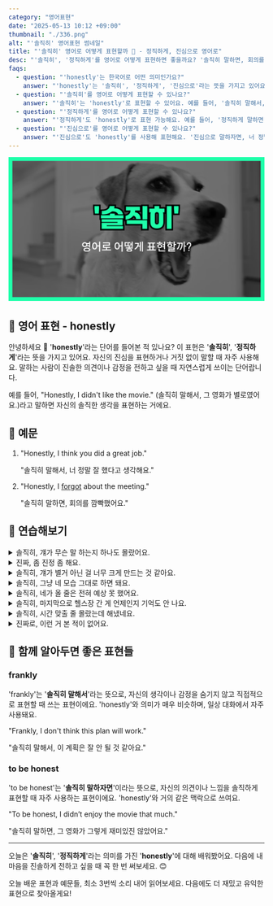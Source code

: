 ```yaml
---
category: "영어표현"
date: "2025-05-13 10:12 +09:00"
thumbnail: "./336.png"
alt: "'솔직히' 영어표현 썸네일"
title: "'솔직히' 영어로 어떻게 표현할까 🤫 - 정직하게, 진심으로 영어로"
desc: "'솔직히', '정직하게'를 영어로 어떻게 표현하면 좋을까요? '솔직히 말하면, 회의를 깜빡했어요.', '진심으로 말하자면, 너 정말 잘했어' 등을 영어로 표현하는 법을 배워봅시다. 다양한 예문을 통해서 연습하고 본인의 표현으로 만들어 보세요."
faqs:
  - question: "'honestly'는 한국어로 어떤 의미인가요?"
    answer: "'honestly'는 '솔직히', '정직하게', '진심으로'라는 뜻을 가지고 있어요. 자신의 진심이나 사실을 거짓 없이 말할 때 쓰는 표현이에요."
  - question: "'솔직히'를 영어로 어떻게 표현할 수 있나요?"
    answer: "'솔직히'는 'honestly'로 표현할 수 있어요. 예를 들어, '솔직히 말해서, 그 영화가 별로였어요.'는 'Honestly, I didn’t like the movie.'로 말해요."
  - question: "'정직하게'를 영어로 어떻게 표현할 수 있나요?"
    answer: "'정직하게'도 'honestly'로 표현 가능해요. 예를 들어, '정직하게 말하면, 회의를 깜빡했어요.'는 'To be honest, I forgot about the meeting.'으로 표현해요."
  - question: "'진심으로'를 영어로 어떻게 표현할 수 있나요?"
    answer: "'진심으로'도 'honestly'를 사용해 표현해요. '진심으로 말하자면, 너 정말 잘했어.'는 'Honestly, I think you did a great job.'으로 말할 수 있어요."
---
```


!['솔직히' 영어표현 썸네일](./336.png)

## 🌟 영어 표현 - honestly

안녕하세요 👋 '**honestly**'라는 단어를 들어본 적 있나요? 이 표현은 '**솔직히**', '**정직하게**'라는 뜻을 가지고 있어요. 자신의 진심을 표현하거나 거짓 없이 말할 때 자주 사용해요. 말하는 사람이 진솔한 의견이나 감정을 전하고 싶을 때 자연스럽게 쓰이는 단어랍니다.

<script async src="https://pagead2.googlesyndication.com/pagead/js/adsbygoogle.js?client=ca-pub-1465612013356152"
     crossorigin="anonymous"></script>
<!-- engple-horizontal-ad -->

<ins class="adsbygoogle"
     style="display:block"
     data-ad-client="ca-pub-1465612013356152"
     data-ad-slot="2106896038"
     data-ad-format="auto"
     data-full-width-responsive="true"></ins>

<script>
     (adsbygoogle = window.adsbygoogle || []).push({});
</script>

예를 들어, "Honestly, I didn't like the movie." (솔직히 말해서, 그 영화가 별로였어요.)라고 말하면 자신의 솔직한 생각을 표현하는 거에요.

## 📖 예문

1. "Honestly, I think you did a great job."

   "솔직히 말해서, 너 정말 잘 했다고 생각해요."

2. "Honestly, I [forgot](/blog/in-english/023.forget/) about the meeting."

   "솔직히 말하면, 회의를 깜빡했어요."

## 💬 연습해보기

<details>
<summary>솔직히, 걔가 무슨 말 하는지 하나도 몰랐어요.</summary>
<span>Honestly, I <a href="/blog/in-english/187.have-no-idea/">had no idea</a> what she was talking about.</span>
</details>

<details>
<summary>진짜, 좀 진정 좀 해요.</summary>
<span>Honestly, dude, you need to chill out a little.</span>
</details>

<details>
<summary>솔직히, 걔가 별거 아닌 걸 너무 크게 만드는 것 같아요.</summary>
<span>Honestly, I think she’s making a big deal out of nothing.</span>
</details>

<details>
<summary>솔직히, 그냥 네 모습 그대로 하면 돼요.</summary>
<span>Honestly, just be yourself.</span>
</details>

<details>
<summary>솔직히, 네가 올 줄은 전혀 예상 못 했어요.</summary>
<span>I honestly <a href="/blog/in-english/018.didn't-expect-to-do/">didn’t expect you to</a> show up.</span>
</details>

<details>
<summary>솔직히, 마지막으로 헬스장 간 게 언제인지 기억도 안 나요.</summary>
<span>Honestly, I can’t remember the last time I went to the gym.</span>
</details>

<details>
<summary>솔직히, 시간 맞출 줄 몰랐는데 해냈네요.</summary>
<span>Honestly, I didn’t think we’d finish <a href="/blog/vocab-1/043.on-time/">on time</a>, but we did.</span>
</details>

<details>
<summary>진짜로, 이런 거 본 적이 없어요.</summary>
<span>I can honestly say I’ve never seen anything like it.</span>
</details>

## 🤝 함께 알아두면 좋은 표현들

### frankly

'frankly'는 '**솔직히 말해서**'라는 뜻으로, 자신의 생각이나 감정을 숨기지 않고 직접적으로 표현할 때 쓰는 표현이에요. 'honestly'와 의미가 매우 비슷하며, 일상 대화에서 자주 사용돼요.

"Frankly, I don't think this plan will work."

"솔직히 말해서, 이 계획은 잘 안 될 것 같아요."

### to be honest

'to be honest'는 '**솔직히 말하자면**'이라는 뜻으로, 자신의 의견이나 느낌을 솔직하게 표현할 때 자주 사용하는 표현이에요. 'honestly'와 거의 같은 맥락으로 쓰여요.

"To be honest, I didn’t enjoy the movie that much."

"솔직히 말하면, 그 영화가 그렇게 재미있진 않았어요."

---

오늘은 '**솔직히**', '**정직하게**'라는 의미를 가진 '**honestly**'에 대해 배워봤어요. 다음에 내 마음을 진솔하게 전하고 싶을 때 꼭 한 번 써보세요. 😊

오늘 배운 표현과 예문들, 최소 3번씩 소리 내어 읽어보세요. 다음에도 더 재밌고 유익한 표현으로 찾아올게요!
